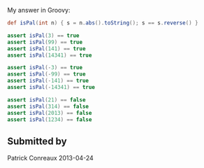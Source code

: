 My answer in Groovy:

 

```groovy
def isPal(int n) { s = n.abs().toString(); s == s.reverse() }

assert isPal(3) == true
assert isPal(99) == true
assert isPal(141) == true
assert isPal(14341) == true

assert isPal(-3) == true
assert isPal(-99) == true
assert isPal(-141) == true
assert isPal(-14341) == true

assert isPal(21) == false
assert isPal(314) == false
assert isPal(2013) == false
assert isPal(1234) == false
```


## Submitted by

Patrick Conreaux
2013-04-24
